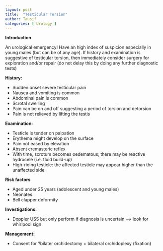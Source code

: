```yaml
---
layout: post
title:  "Testicular Torsion"
author: Tausif
categories: [ Urology ]
---
```


**Introduction**

An urological emergency! Have an high index of suspicion especially in young males (but can be of any age). If history and examination is suggestive of testicular torsion, then immediately consider surgery for exploration and/or repair (do not delay this by doing any further diagnostic tests)

**History:**

- Sudden onset severe testicular pain
- Nausea and vomiting is common
- Abdominal pain is common
- Scrotal swelling
- Pain can be on and off suggesting a period of torsion and detorsion
- Pain is not relieved by lifting the testis


**Examination:**

- Testicle is tender on palpation
- Erythema might develop on the surface
- Pain not eased by elevation
- Absent cremasteric reflex
- With time, scrotum becomes oedematous; there may be reactive hydrocele (i.e. fluid build-up)
- High-riding testicle: the affected testicle may appear higher than the unaffected side

**Risk factors**

- Aged under 25 years (adolescent and young males)
- Neonates
- Bell clapper deformity

**Investigations:**

- Doppler USS but only perform if diagnosis is uncertain —> look for whirlpool sign

**Management:**

- Consent for ?bilater orchidectomy + bilateral orchidoplexy (fixation)
